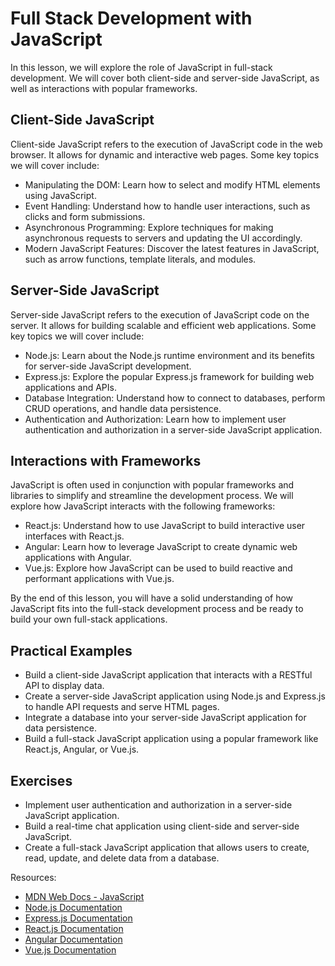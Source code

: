 # Full Stack Development with JavaScript

In this lesson, we will explore the role of JavaScript in full-stack development. We will cover both client-side and server-side JavaScript, as well as interactions with popular frameworks.

## Client-Side JavaScript

Client-side JavaScript refers to the execution of JavaScript code in the web browser. It allows for dynamic and interactive web pages. Some key topics we will cover include:

- Manipulating the DOM: Learn how to select and modify HTML elements using JavaScript.
- Event Handling: Understand how to handle user interactions, such as clicks and form submissions.
- Asynchronous Programming: Explore techniques for making asynchronous requests to servers and updating the UI accordingly.
- Modern JavaScript Features: Discover the latest features in JavaScript, such as arrow functions, template literals, and modules.

## Server-Side JavaScript

Server-side JavaScript refers to the execution of JavaScript code on the server. It allows for building scalable and efficient web applications. Some key topics we will cover include:

- Node.js: Learn about the Node.js runtime environment and its benefits for server-side JavaScript development.
- Express.js: Explore the popular Express.js framework for building web applications and APIs.
- Database Integration: Understand how to connect to databases, perform CRUD operations, and handle data persistence.
- Authentication and Authorization: Learn how to implement user authentication and authorization in a server-side JavaScript application.

## Interactions with Frameworks

JavaScript is often used in conjunction with popular frameworks and libraries to simplify and streamline the development process. We will explore how JavaScript interacts with the following frameworks:

- React.js: Understand how to use JavaScript to build interactive user interfaces with React.js.
- Angular: Learn how to leverage JavaScript to create dynamic web applications with Angular.
- Vue.js: Explore how JavaScript can be used to build reactive and performant applications with Vue.js.

By the end of this lesson, you will have a solid understanding of how JavaScript fits into the full-stack development process and be ready to build your own full-stack applications.

## Practical Examples

- Build a client-side JavaScript application that interacts with a RESTful API to display data.
- Create a server-side JavaScript application using Node.js and Express.js to handle API requests and serve HTML pages.
- Integrate a database into your server-side JavaScript application for data persistence.
- Build a full-stack JavaScript application using a popular framework like React.js, Angular, or Vue.js.

## Exercises

- Implement user authentication and authorization in a server-side JavaScript application.
- Build a real-time chat application using client-side and server-side JavaScript.
- Create a full-stack JavaScript application that allows users to create, read, update, and delete data from a database.

Resources:

- [MDN Web Docs - JavaScript](https://developer.mozilla.org/en-US/docs/Web/JavaScript)
- [Node.js Documentation](https://nodejs.org/en/docs/)
- [Express.js Documentation](https://expressjs.com/)
- [React.js Documentation](https://reactjs.org/)
- [Angular Documentation](https://angular.io/)
- [Vue.js Documentation](https://vuejs.org/)